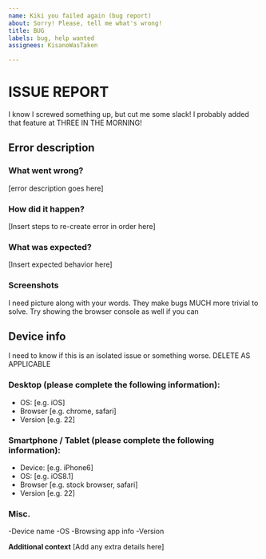 ```yaml
---
name: Kiki you failed again (bug report)
about: Sorry! Please, tell me what's wrong!
title: BUG
labels: bug, help wanted
assignees: KisanoWasTaken

---
```


# ISSUE REPORT

I know I screwed something up, but cut me some slack! I probably added that feature at THREE IN THE MORNING!

## **Error description**

### **What went wrong?**

[error description goes here]

### **How did it happen?**

[Insert steps to re-create error in order here]

### **What was expected?**
[Insert expected behavior here]

### **Screenshots**
I need picture along with your words. They make bugs MUCH more trivial to solve. Try showing the browser console as well if you can

## **Device info**

I need to know if this is an isolated issue or something worse.
DELETE AS APPLICABLE 

### **Desktop (please complete the following information):**

 - OS: [e.g. iOS]
 - Browser [e.g. chrome, safari]
 - Version [e.g. 22]

### **Smartphone / Tablet (please complete the following information):**
 - Device: [e.g. iPhone6]
 - OS: [e.g. iOS8.1]
 - Browser [e.g. stock browser, safari]
 - Version [e.g. 22]

### Misc.
 -Device name
 -OS
 -Browsing app info
 -Version

**Additional context**
[Add any extra details here]
